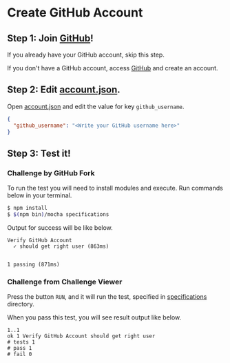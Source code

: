 # Create GitHub Account

## Step 1: Join [GitHub](https://github.com)!
If you already have your GitHub account, skip this step.  

If you don't have a GitHub account, access [GitHub](https://github.com/join) and create an account.

## Step 2: Edit [account.json](./account.json).
Open [account.json](./account.json) and edit the value for key `github_username`.

```json
{
  "github_username": "<Write your GitHub username here>"
}
```

## Step 3: Test it!

### Challenge by GitHub Fork

To run the test you will need to install modules and execute. Run commands below in your terminal.

```bash
$ npm install
$ $(npm bin)/mocha specifications
```

Output for success will be like below.

```
Verify GitHub Account
  ✓ should get right user (863ms)


1 passing (871ms)
```

### Challenge from Challenge Viewer
Press the button `RUN`, and it will run the test, specified in [specifications](./specifications) directory.

When you pass this test, you will see result output like below.

```
1..1
ok 1 Verify GitHub Account should get right user
# tests 1
# pass 1
# fail 0
```
